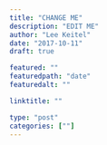 ```yaml
---
title: "CHANGE ME"
description: "EDIT ME"
author: "Lee Keitel"
date: "2017-10-11"
draft: true

featured: ""
featuredpath: "date"
featuredalt: ""

linktitle: ""

type: "post"
categories: [""]
---
```

